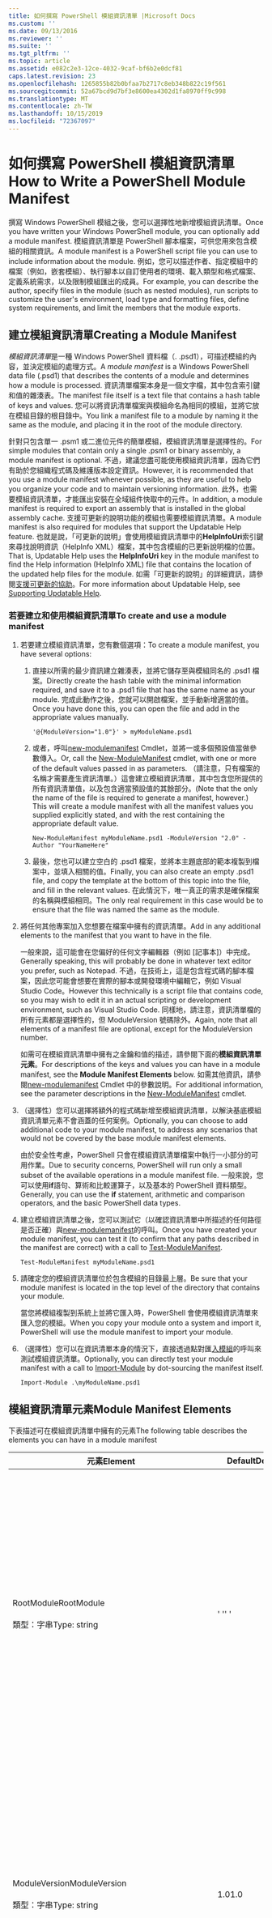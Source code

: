 ```yaml
---
title: 如何撰寫 PowerShell 模組資訊清單 |Microsoft Docs
ms.custom: ''
ms.date: 09/13/2016
ms.reviewer: ''
ms.suite: ''
ms.tgt_pltfrm: ''
ms.topic: article
ms.assetid: e082c2e3-12ce-4032-9caf-bf6b2e0dcf81
caps.latest.revision: 23
ms.openlocfilehash: 1265855b82b0bfaa7b2717c8eb348b822c19f561
ms.sourcegitcommit: 52a67bcd9d7bf3e8600ea4302d1fa8970ff9c998
ms.translationtype: MT
ms.contentlocale: zh-TW
ms.lasthandoff: 10/15/2019
ms.locfileid: "72367097"
---
```

# <a name="how-to-write-a-powershell-module-manifest"></a><span data-ttu-id="ceaeb-102">如何撰寫 PowerShell 模組資訊清單</span><span class="sxs-lookup"><span data-stu-id="ceaeb-102">How to Write a PowerShell Module Manifest</span></span>

<span data-ttu-id="ceaeb-103">撰寫 Windows PowerShell 模組之後，您可以選擇性地新增模組資訊清單。</span><span class="sxs-lookup"><span data-stu-id="ceaeb-103">Once you have written your Windows PowerShell module, you can optionally add a module manifest.</span></span> <span data-ttu-id="ceaeb-104">模組資訊清單是 PowerShell 腳本檔案，可供您用來包含模組的相關資訊。</span><span class="sxs-lookup"><span data-stu-id="ceaeb-104">A module manifest is a PowerShell script file you can use to include information about the module.</span></span> <span data-ttu-id="ceaeb-105">例如，您可以描述作者、指定模組中的檔案（例如，嵌套模組）、執行腳本以自訂使用者的環境、載入類型和格式檔案、定義系統需求，以及限制模組匯出的成員。</span><span class="sxs-lookup"><span data-stu-id="ceaeb-105">For example, you can describe the author, specify files in the module (such as nested modules), run scripts to customize the user's environment, load type and formatting files, define system requirements, and limit the members that the module exports.</span></span>

## <a name="creating-a-module-manifest"></a><span data-ttu-id="ceaeb-106">建立模組資訊清單</span><span class="sxs-lookup"><span data-stu-id="ceaeb-106">Creating a Module Manifest</span></span>

<span data-ttu-id="ceaeb-107">*模組資訊清單*是一種 Windows PowerShell 資料檔（. .psd1），可描述模組的內容，並決定模組的處理方式。</span><span class="sxs-lookup"><span data-stu-id="ceaeb-107">A *module manifest* is a Windows PowerShell data file (.psd1) that describes the contents of a module and determines how a module is processed.</span></span> <span data-ttu-id="ceaeb-108">資訊清單檔案本身是一個文字檔，其中包含索引鍵和值的雜湊表。</span><span class="sxs-lookup"><span data-stu-id="ceaeb-108">The manifest file itself is a text file that contains a hash table of keys and values.</span></span> <span data-ttu-id="ceaeb-109">您可以將資訊清單檔案與模組命名為相同的模組，並將它放在模組目錄的根目錄中。</span><span class="sxs-lookup"><span data-stu-id="ceaeb-109">You link a manifest file to a module by naming it the same as the module, and placing it in the root of the module directory.</span></span>

<span data-ttu-id="ceaeb-110">針對只包含單一 .psm1 或二進位元件的簡單模組，模組資訊清單是選擇性的。</span><span class="sxs-lookup"><span data-stu-id="ceaeb-110">For simple modules that contain only a single .psm1 or binary assembly, a module manifest is optional.</span></span> <span data-ttu-id="ceaeb-111">不過，建議您盡可能使用模組資訊清單，因為它們有助於您組織程式碼及維護版本設定資訊。</span><span class="sxs-lookup"><span data-stu-id="ceaeb-111">However, it is recommended that you use a module manifest whenever possible, as they are useful to help you organize your code and to maintain versioning information.</span></span> <span data-ttu-id="ceaeb-112">此外，也需要模組資訊清單，才能匯出安裝在全域組件快取中的元件。</span><span class="sxs-lookup"><span data-stu-id="ceaeb-112">In addition, a module manifest is required to export an assembly that is installed in the global assembly cache.</span></span> <span data-ttu-id="ceaeb-113">支援可更新的說明功能的模組也需要模組資訊清單。</span><span class="sxs-lookup"><span data-stu-id="ceaeb-113">A module manifest is also required for modules that support the Updatable Help feature.</span></span> <span data-ttu-id="ceaeb-114">也就是說，「可更新的說明」會使用模組資訊清單中的**HelpInfoUri**索引鍵來尋找說明資訊（HelpInfo XML）檔案，其中包含模組的已更新說明檔的位置。</span><span class="sxs-lookup"><span data-stu-id="ceaeb-114">That is, Updatable Help uses the **HelpInfoUri** key in the module manifest to find the Help information (HelpInfo XML) file that contains the location of the updated help files for the module.</span></span> <span data-ttu-id="ceaeb-115">如需「可更新的說明」的詳細資訊，請參閱[支援可更新的協助](./supporting-updatable-help.md)。</span><span class="sxs-lookup"><span data-stu-id="ceaeb-115">For more information about Updatable Help, see [Supporting Updatable Help](./supporting-updatable-help.md).</span></span>

### <a name="to-create-and-use-a-module-manifest"></a><span data-ttu-id="ceaeb-116">若要建立和使用模組資訊清單</span><span class="sxs-lookup"><span data-stu-id="ceaeb-116">To create and use a module manifest</span></span>

1. <span data-ttu-id="ceaeb-117">若要建立模組資訊清單，您有數個選項：</span><span class="sxs-lookup"><span data-stu-id="ceaeb-117">To create a module manifest, you have several options:</span></span>

   1. <span data-ttu-id="ceaeb-118">直接以所需的最少資訊建立雜湊表，並將它儲存至與模組同名的 .psd1 檔案。</span><span class="sxs-lookup"><span data-stu-id="ceaeb-118">Directly create the hash table with the minimal information required, and save it to a .psd1 file that has the same name as your module.</span></span> <span data-ttu-id="ceaeb-119">完成此動作之後，您就可以開啟檔案，並手動新增適當的值。</span><span class="sxs-lookup"><span data-stu-id="ceaeb-119">Once you have done this, you can open the file and add in the appropriate values manually.</span></span>

      `'@{ModuleVersion="1.0"}' > myModuleName.psd1`

   2. <span data-ttu-id="ceaeb-120">或者，呼叫[new-modulemanifest](/powershell/module/Microsoft.PowerShell.Core/New-ModuleManifest) Cmdlet，並將一或多個預設值當做參數傳入。</span><span class="sxs-lookup"><span data-stu-id="ceaeb-120">Or, call the [New-ModuleManifest](/powershell/module/Microsoft.PowerShell.Core/New-ModuleManifest) cmdlet, with one or more of the default values passed in as parameters.</span></span> <span data-ttu-id="ceaeb-121">（請注意，只有檔案的名稱才需要產生資訊清單。）這會建立模組資訊清單，其中包含您所提供的所有資訊清單值，以及包含適當預設值的其餘部分。</span><span class="sxs-lookup"><span data-stu-id="ceaeb-121">(Note that the only the name of the file is required to generate a manifest, however.) This will create a module manifest with all the manifest values you supplied explicitly stated, and with the rest containing the appropriate default value.</span></span>

      `New-ModuleManifest myModuleName.psd1 -ModuleVersion "2.0" -Author "YourNameHere"`

   3. <span data-ttu-id="ceaeb-122">最後，您也可以建立空白的 .psd1 檔案，並將本主題底部的範本複製到檔案中，並填入相關的值。</span><span class="sxs-lookup"><span data-stu-id="ceaeb-122">Finally, you can also create an empty .psd1 file, and copy the template at the bottom of this topic into the file, and fill in the relevant values.</span></span> <span data-ttu-id="ceaeb-123">在此情況下，唯一真正的需求是確保檔案的名稱與模組相同。</span><span class="sxs-lookup"><span data-stu-id="ceaeb-123">The only real requirement in this case would be to ensure that the file was named the same as the module.</span></span>

2. <span data-ttu-id="ceaeb-124">將任何其他專案加入您想要在檔案中擁有的資訊清單。</span><span class="sxs-lookup"><span data-stu-id="ceaeb-124">Add in any additional elements to the manifest that you want to have in the file.</span></span>

   <span data-ttu-id="ceaeb-125">一般來說，這可能會在您偏好的任何文字編輯器（例如 [記事本]）中完成。</span><span class="sxs-lookup"><span data-stu-id="ceaeb-125">Generally speaking, this will probably be done in whatever text editor you prefer, such as Notepad.</span></span> <span data-ttu-id="ceaeb-126">不過，在技術上，這是包含程式碼的腳本檔案，因此您可能會想要在實際的腳本或開發環境中編輯它，例如 Visual Studio Code。</span><span class="sxs-lookup"><span data-stu-id="ceaeb-126">However this technically is a script file that contains code, so you may wish to edit it in an actual scripting or development environment, such as Visual Studio Code.</span></span> <span data-ttu-id="ceaeb-127">同樣地，請注意，資訊清單檔的所有元素都是選擇性的，但 ModuleVersion 號碼除外。</span><span class="sxs-lookup"><span data-stu-id="ceaeb-127">Again, note that all elements of a manifest file are optional, except for the ModuleVersion number.</span></span>

   <span data-ttu-id="ceaeb-128">如需可在模組資訊清單中擁有之金鑰和值的描述，請參閱下面的**模組資訊清單元素**。</span><span class="sxs-lookup"><span data-stu-id="ceaeb-128">For descriptions of the keys and values you can have in a module manifest, see the **Module Manifest Elements** below.</span></span> <span data-ttu-id="ceaeb-129">如需其他資訊，請參閱[new-modulemanifest](/powershell/module/Microsoft.PowerShell.Core/New-ModuleManifest) Cmdlet 中的參數說明。</span><span class="sxs-lookup"><span data-stu-id="ceaeb-129">For additional information, see the parameter descriptions in the  [New-ModuleManifest](/powershell/module/Microsoft.PowerShell.Core/New-ModuleManifest) cmdlet.</span></span>

3. <span data-ttu-id="ceaeb-130">（選擇性）您可以選擇將額外的程式碼新增至模組資訊清單，以解決基底模組資訊清單元素不會涵蓋的任何案例。</span><span class="sxs-lookup"><span data-stu-id="ceaeb-130">Optionally, you can choose to add additional code to your module manifest, to address any scenarios that would not be covered by the base module manifest elements.</span></span>

   <span data-ttu-id="ceaeb-131">由於安全性考慮，PowerShell 只會在模組資訊清單檔案中執行一小部分的可用作業。</span><span class="sxs-lookup"><span data-stu-id="ceaeb-131">Due to security concerns, PowerShell will run only a small subset of the available operations in a module manifest file.</span></span> <span data-ttu-id="ceaeb-132">一般來說，您可以使用**if**語句、算術和比較運算子，以及基本的 PowerShell 資料類型。</span><span class="sxs-lookup"><span data-stu-id="ceaeb-132">Generally, you can use the **if** statement, arithmetic and comparison operators, and the basic PowerShell data types.</span></span>

4. <span data-ttu-id="ceaeb-133">建立模組資訊清單之後，您可以測試它（以確認資訊清單中所描述的任何路徑是否正確）與[new-modulemanifest](/powershell/module/Microsoft.PowerShell.Core/Test-ModuleManifest)的呼叫。</span><span class="sxs-lookup"><span data-stu-id="ceaeb-133">Once you have created your module manifest, you can test it (to confirm that any paths described in the manifest are correct) with a call to [Test-ModuleManifest](/powershell/module/Microsoft.PowerShell.Core/Test-ModuleManifest).</span></span>

   `Test-ModuleManifest myModuleName.psd1`

5. <span data-ttu-id="ceaeb-134">請確定您的模組資訊清單位於包含模組的目錄最上層。</span><span class="sxs-lookup"><span data-stu-id="ceaeb-134">Be sure that your module manifest is located in the top level of the directory that contains your module.</span></span>

   <span data-ttu-id="ceaeb-135">當您將模組複製到系統上並將它匯入時，PowerShell 會使用模組資訊清單來匯入您的模組。</span><span class="sxs-lookup"><span data-stu-id="ceaeb-135">When you copy your module onto a system and import it, PowerShell will use the module manifest to import your module.</span></span>

6. <span data-ttu-id="ceaeb-136">（選擇性）您可以在資訊清單本身的情況下，直接透過點對匯[入模組](/powershell/module/Microsoft.PowerShell.Core/Import-Module)的呼叫來測試模組資訊清單。</span><span class="sxs-lookup"><span data-stu-id="ceaeb-136">Optionally, you can directly test your module manifest with a call to [Import-Module](/powershell/module/Microsoft.PowerShell.Core/Import-Module) by dot-sourcing the manifest itself.</span></span>

   `Import-Module .\myModuleName.psd1`

## <a name="module-manifest-elements"></a><span data-ttu-id="ceaeb-137">模組資訊清單元素</span><span class="sxs-lookup"><span data-stu-id="ceaeb-137">Module Manifest Elements</span></span>

<span data-ttu-id="ceaeb-138">下表描述可在模組資訊清單中擁有的元素</span><span class="sxs-lookup"><span data-stu-id="ceaeb-138">The following table describes the elements you can have in a module manifest</span></span>

|<span data-ttu-id="ceaeb-139">元素</span><span class="sxs-lookup"><span data-stu-id="ceaeb-139">Element</span></span>|<span data-ttu-id="ceaeb-140">Default</span><span class="sxs-lookup"><span data-stu-id="ceaeb-140">Default</span></span>|<span data-ttu-id="ceaeb-141">描述</span><span class="sxs-lookup"><span data-stu-id="ceaeb-141">Description</span></span>|
|-------------|-------------|-----------------|
|<span data-ttu-id="ceaeb-142">RootModule</span><span class="sxs-lookup"><span data-stu-id="ceaeb-142">RootModule</span></span><br /><br /> <span data-ttu-id="ceaeb-143">類型：字串</span><span class="sxs-lookup"><span data-stu-id="ceaeb-143">Type: string</span></span>|<span data-ttu-id="ceaeb-144">' '</span><span class="sxs-lookup"><span data-stu-id="ceaeb-144">' '</span></span>|<span data-ttu-id="ceaeb-145">與這個資訊清單相關聯的腳本模組或二進位模組檔案。</span><span class="sxs-lookup"><span data-stu-id="ceaeb-145">Script module or binary module file associated with this manifest.</span></span> <span data-ttu-id="ceaeb-146">先前的 PowerShell 版本稱為此元素 ModuleToProcess。</span><span class="sxs-lookup"><span data-stu-id="ceaeb-146">Previous versions of PowerShell called this element the ModuleToProcess.</span></span><br /><br /> <span data-ttu-id="ceaeb-147">根模組的可能類型可以是空的（這會使其成為**資訊清單**模組）、腳本模組的名稱（.psm1，這會使其成為**腳本**模組），或二進位模組（.exe 或 .dll）的名稱，這會使其成為**二進位**模組。</span><span class="sxs-lookup"><span data-stu-id="ceaeb-147">Possible types for the root module can be empty (which will make this a **Manifest** module), the name of a script module (.psm1, which makes this a **Script** module), or the name of a binary module (.exe or .dll, which makes this a **Binary** module).</span></span> <span data-ttu-id="ceaeb-148">將模組資訊清單的名稱（. .psd1）或腳本檔案（ps1）放在這個專案中，會導致發生錯誤。</span><span class="sxs-lookup"><span data-stu-id="ceaeb-148">Placing the name of a module manifest (.psd1) or a script file (.ps1) in this element will cause an error to occur.</span></span>|
|<span data-ttu-id="ceaeb-149">ModuleVersion</span><span class="sxs-lookup"><span data-stu-id="ceaeb-149">ModuleVersion</span></span><br /><br /> <span data-ttu-id="ceaeb-150">類型：字串</span><span class="sxs-lookup"><span data-stu-id="ceaeb-150">Type: string</span></span>|<span data-ttu-id="ceaeb-151">1.0</span><span class="sxs-lookup"><span data-stu-id="ceaeb-151">1.0</span></span>|<span data-ttu-id="ceaeb-152">此模組的版本號碼。</span><span class="sxs-lookup"><span data-stu-id="ceaeb-152">Version number of this module.</span></span> <span data-ttu-id="ceaeb-153">字串必須能夠轉換成 [System.object]。</span><span class="sxs-lookup"><span data-stu-id="ceaeb-153">The string must be able to convert to [System.Version].</span></span> <span data-ttu-id="ceaeb-154">也就是 ' #. #. #. #. # '。</span><span class="sxs-lookup"><span data-stu-id="ceaeb-154">That is, '#.#.#.#.#'.</span></span> <span data-ttu-id="ceaeb-155">`Import-Module` 會載入它在符合名稱的 **$psModulePath**上找到的第一個模組，而且至少要有 ModuleVersion，做為 `-MinimumVersion` 參數。</span><span class="sxs-lookup"><span data-stu-id="ceaeb-155">`Import-Module` will load the first module it finds on the **$psModulePath** that matches the name, and has at least as high a ModuleVersion, as the `-MinimumVersion` parameter.</span></span> <span data-ttu-id="ceaeb-156">若要匯入特定版本，請改用 @ no__t-0 參數。</span><span class="sxs-lookup"><span data-stu-id="ceaeb-156">To import a specific version, use the`-RequiredVersion` parameter, instead.</span></span><br /><br /> <span data-ttu-id="ceaeb-157">範例： `ModuleVersion = '1.0'`</span><span class="sxs-lookup"><span data-stu-id="ceaeb-157">Example: `ModuleVersion = '1.0'`</span></span>|
|<span data-ttu-id="ceaeb-158">GUID</span><span class="sxs-lookup"><span data-stu-id="ceaeb-158">GUID</span></span><br /><br /> <span data-ttu-id="ceaeb-159">類型：字串</span><span class="sxs-lookup"><span data-stu-id="ceaeb-159">Type: string</span></span>|<span data-ttu-id="ceaeb-160">自動產生的 GUID</span><span class="sxs-lookup"><span data-stu-id="ceaeb-160">Autogenerated GUID</span></span>|<span data-ttu-id="ceaeb-161">用來唯一識別此模組的識別碼。</span><span class="sxs-lookup"><span data-stu-id="ceaeb-161">ID used to uniquely identify this module.</span></span> <span data-ttu-id="ceaeb-162">請注意，您目前無法依 GUID 匯入模組。</span><span class="sxs-lookup"><span data-stu-id="ceaeb-162">Note that you cannot currently import a module by GUID.</span></span><br /><br /> <span data-ttu-id="ceaeb-163">範例： `GUID = 'cfc45206-1e49-459d-a8ad-5b571ef94857'`</span><span class="sxs-lookup"><span data-stu-id="ceaeb-163">Example: `GUID = 'cfc45206-1e49-459d-a8ad-5b571ef94857'`</span></span>|
|<span data-ttu-id="ceaeb-164">作者</span><span class="sxs-lookup"><span data-stu-id="ceaeb-164">Author</span></span><br /><br /> <span data-ttu-id="ceaeb-165">類型：字串</span><span class="sxs-lookup"><span data-stu-id="ceaeb-165">Type: string</span></span>|<span data-ttu-id="ceaeb-166">無</span><span class="sxs-lookup"><span data-stu-id="ceaeb-166">None</span></span>|<span data-ttu-id="ceaeb-167">此課程模組的作者。</span><span class="sxs-lookup"><span data-stu-id="ceaeb-167">Author of this module.</span></span><br /><br /> <span data-ttu-id="ceaeb-168">範例： `Author = 'AuthorNameHere'`</span><span class="sxs-lookup"><span data-stu-id="ceaeb-168">Example: `Author = 'AuthorNameHere'`</span></span>|
|<span data-ttu-id="ceaeb-169">CompanyName</span><span class="sxs-lookup"><span data-stu-id="ceaeb-169">CompanyName</span></span><br /><br /> <span data-ttu-id="ceaeb-170">類型：字串</span><span class="sxs-lookup"><span data-stu-id="ceaeb-170">Type: string</span></span>|<span data-ttu-id="ceaeb-171">Unknown</span><span class="sxs-lookup"><span data-stu-id="ceaeb-171">Unknown</span></span>|<span data-ttu-id="ceaeb-172">本課程模組的公司或廠商。</span><span class="sxs-lookup"><span data-stu-id="ceaeb-172">Company or vendor of this module.</span></span><br /><br /> <span data-ttu-id="ceaeb-173">範例： `CompanyName = 'Fabrikam'`</span><span class="sxs-lookup"><span data-stu-id="ceaeb-173">Example: `CompanyName = 'Fabrikam'`</span></span>|
|<span data-ttu-id="ceaeb-174">著作權</span><span class="sxs-lookup"><span data-stu-id="ceaeb-174">Copyright</span></span><br /><br /> <span data-ttu-id="ceaeb-175">類型：字串</span><span class="sxs-lookup"><span data-stu-id="ceaeb-175">Type: string</span></span>|<span data-ttu-id="ceaeb-176">（c） [currentYear] [Author]。</span><span class="sxs-lookup"><span data-stu-id="ceaeb-176">(c) [currentYear] [Author].</span></span> <span data-ttu-id="ceaeb-177">著作權所有，並保留一切權利。</span><span class="sxs-lookup"><span data-stu-id="ceaeb-177">All rights reserved.</span></span>|<span data-ttu-id="ceaeb-178">本課程模組的著作權聲明。</span><span class="sxs-lookup"><span data-stu-id="ceaeb-178">Copyright statement for this module.</span></span><br /><br /> <span data-ttu-id="ceaeb-179">範例： `Copyright = '2016 AuthorName. All rights reserved.'`</span><span class="sxs-lookup"><span data-stu-id="ceaeb-179">Example: `Copyright = '2016 AuthorName. All rights reserved.'`</span></span>|
|<span data-ttu-id="ceaeb-180">描述</span><span class="sxs-lookup"><span data-stu-id="ceaeb-180">Description</span></span><br /><br /> <span data-ttu-id="ceaeb-181">類型：字串</span><span class="sxs-lookup"><span data-stu-id="ceaeb-181">Type: string</span></span>|<span data-ttu-id="ceaeb-182">' '</span><span class="sxs-lookup"><span data-stu-id="ceaeb-182">' '</span></span>|<span data-ttu-id="ceaeb-183">此模組所提供的功能描述。</span><span class="sxs-lookup"><span data-stu-id="ceaeb-183">Description of the functionality provided by this module.</span></span><br /><br /> <span data-ttu-id="ceaeb-184">範例： `Description = 'This is a description of a module.'`</span><span class="sxs-lookup"><span data-stu-id="ceaeb-184">Example: `Description = 'This is a description of a module.'`</span></span>|
|<span data-ttu-id="ceaeb-185">PowerShellVersion</span><span class="sxs-lookup"><span data-stu-id="ceaeb-185">PowerShellVersion</span></span><br /><br /> <span data-ttu-id="ceaeb-186">類型：字串</span><span class="sxs-lookup"><span data-stu-id="ceaeb-186">Type: string</span></span>|<span data-ttu-id="ceaeb-187">' '</span><span class="sxs-lookup"><span data-stu-id="ceaeb-187">' '</span></span>|<span data-ttu-id="ceaeb-188">此模組所需之 Windows PowerShell 引擎的最低版本。</span><span class="sxs-lookup"><span data-stu-id="ceaeb-188">Minimum version of the Windows PowerShell engine required by this module.</span></span> <span data-ttu-id="ceaeb-189">目前有效的值為1.0、2.0、3.0、4.0 和5.0。</span><span class="sxs-lookup"><span data-stu-id="ceaeb-189">Current valid values are 1.0, 2.0, 3.0, 4.0, and 5.0.</span></span><br /><br /> <span data-ttu-id="ceaeb-190">範例： `PowerShellVersion = '5.0'`</span><span class="sxs-lookup"><span data-stu-id="ceaeb-190">Example: `PowerShellVersion = '5.0'`</span></span>|
|<span data-ttu-id="ceaeb-191">PowerShellHostName</span><span class="sxs-lookup"><span data-stu-id="ceaeb-191">PowerShellHostName</span></span><br /><br /> <span data-ttu-id="ceaeb-192">類型：字串</span><span class="sxs-lookup"><span data-stu-id="ceaeb-192">Type: string</span></span>|<span data-ttu-id="ceaeb-193">' '</span><span class="sxs-lookup"><span data-stu-id="ceaeb-193">' '</span></span>|<span data-ttu-id="ceaeb-194">指定模組所需的 Windows PowerShell 主機名稱。</span><span class="sxs-lookup"><span data-stu-id="ceaeb-194">Specifies the name of the Windows PowerShell host that is required by the module.</span></span> <span data-ttu-id="ceaeb-195">這個名稱是由 Windows PowerShell 提供。</span><span class="sxs-lookup"><span data-stu-id="ceaeb-195">This name is provided by Windows PowerShell.</span></span> <span data-ttu-id="ceaeb-196">若要尋找主機程式的名稱，請在程式中輸入： `$host.name`。</span><span class="sxs-lookup"><span data-stu-id="ceaeb-196">To find the name of a host program, in the program, type: `$host.name` .</span></span><br /><br /> <span data-ttu-id="ceaeb-197">範例： `PowerShellHostName = 'Windows PowerShell ISE Host'`</span><span class="sxs-lookup"><span data-stu-id="ceaeb-197">Example: `PowerShellHostName = 'Windows PowerShell ISE Host'`</span></span>|
|<span data-ttu-id="ceaeb-198">PowerShellHostVersion</span><span class="sxs-lookup"><span data-stu-id="ceaeb-198">PowerShellHostVersion</span></span><br /><br /> <span data-ttu-id="ceaeb-199">類型：字串</span><span class="sxs-lookup"><span data-stu-id="ceaeb-199">Type: string</span></span>|<span data-ttu-id="ceaeb-200">' '</span><span class="sxs-lookup"><span data-stu-id="ceaeb-200">' '</span></span>|<span data-ttu-id="ceaeb-201">此模組所需的 Windows PowerShell 主機最低版本。</span><span class="sxs-lookup"><span data-stu-id="ceaeb-201">Minimum version of the Windows PowerShell host required by this module.</span></span><br /><br /> <span data-ttu-id="ceaeb-202">範例： `PowerShellHostVersion = '2.0'`</span><span class="sxs-lookup"><span data-stu-id="ceaeb-202">Example: `PowerShellHostVersion = '2.0'`</span></span>|
|<span data-ttu-id="ceaeb-203">DotNetFrameworkVersion</span><span class="sxs-lookup"><span data-stu-id="ceaeb-203">DotNetFrameworkVersion</span></span><br /><br /> <span data-ttu-id="ceaeb-204">類型：字串</span><span class="sxs-lookup"><span data-stu-id="ceaeb-204">Type: string</span></span>|<span data-ttu-id="ceaeb-205">' '</span><span class="sxs-lookup"><span data-stu-id="ceaeb-205">' '</span></span>|<span data-ttu-id="ceaeb-206">本課程模組所需的 Microsoft .NET Framework 最低版本。</span><span class="sxs-lookup"><span data-stu-id="ceaeb-206">Minimum version of Microsoft .NET Framework required by this module.</span></span><br /><br /> <span data-ttu-id="ceaeb-207">範例： `DotNetFrameworkVersion = '3.5'`</span><span class="sxs-lookup"><span data-stu-id="ceaeb-207">Example: `DotNetFrameworkVersion = '3.5'`</span></span>|
|<span data-ttu-id="ceaeb-208">CLRVersion</span><span class="sxs-lookup"><span data-stu-id="ceaeb-208">CLRVersion</span></span><br /><br /> <span data-ttu-id="ceaeb-209">類型：字串</span><span class="sxs-lookup"><span data-stu-id="ceaeb-209">Type: string</span></span>|<span data-ttu-id="ceaeb-210">' '</span><span class="sxs-lookup"><span data-stu-id="ceaeb-210">' '</span></span>|<span data-ttu-id="ceaeb-211">此模組所需的最小 common language runtime （CLR）版本。</span><span class="sxs-lookup"><span data-stu-id="ceaeb-211">Minimum version of the common language runtime (CLR) required by this module.</span></span><br /><br /> <span data-ttu-id="ceaeb-212">範例： `CLRVersion = '3.5'`</span><span class="sxs-lookup"><span data-stu-id="ceaeb-212">Example: `CLRVersion = '3.5'`</span></span>|
|<span data-ttu-id="ceaeb-213">ProcessorArchitecture</span><span class="sxs-lookup"><span data-stu-id="ceaeb-213">ProcessorArchitecture</span></span><br /><br /> <span data-ttu-id="ceaeb-214">類型：字串</span><span class="sxs-lookup"><span data-stu-id="ceaeb-214">Type: string</span></span>|<span data-ttu-id="ceaeb-215">' '</span><span class="sxs-lookup"><span data-stu-id="ceaeb-215">' '</span></span>|<span data-ttu-id="ceaeb-216">此模組所需的處理器架構（None、X86、Amd64）。</span><span class="sxs-lookup"><span data-stu-id="ceaeb-216">Processor architecture (None, X86, Amd64) required by this module.</span></span> <span data-ttu-id="ceaeb-217">有效值為 x86、AMD64、IA64 和 None (未知或未指定)。</span><span class="sxs-lookup"><span data-stu-id="ceaeb-217">Valid values are x86, AMD64, IA64, and None (unknown or unspecified).</span></span><br /><br /> <span data-ttu-id="ceaeb-218">範例： `ProcessorArchitecture = 'x86'`</span><span class="sxs-lookup"><span data-stu-id="ceaeb-218">Example: `ProcessorArchitecture = 'x86'`</span></span>|
|<span data-ttu-id="ceaeb-219">RequiredModules</span><span class="sxs-lookup"><span data-stu-id="ceaeb-219">RequiredModules</span></span><br /><br /> <span data-ttu-id="ceaeb-220">類型： [string []]</span><span class="sxs-lookup"><span data-stu-id="ceaeb-220">Type: [string[]]</span></span>|<span data-ttu-id="ceaeb-221">@()</span><span class="sxs-lookup"><span data-stu-id="ceaeb-221">@()</span></span>|<span data-ttu-id="ceaeb-222">在匯入此模組之前，必須先匯入至全域環境的模組。</span><span class="sxs-lookup"><span data-stu-id="ceaeb-222">Modules that must be imported into the global environment prior to importing this module.</span></span> <span data-ttu-id="ceaeb-223">這會載入任何列出的模組，除非它們已經載入。</span><span class="sxs-lookup"><span data-stu-id="ceaeb-223">This will load any modules listed unless they have already been loaded.</span></span> <span data-ttu-id="ceaeb-224">(例如，有些模組可能已經由其他模組載入)。</span><span class="sxs-lookup"><span data-stu-id="ceaeb-224">(For example, some modules may already be loaded by a different module.).</span></span> <span data-ttu-id="ceaeb-225">您也可以使用 `RequiredVersion` 來指定要載入的特定版本，而不是 `ModuleVersion`。</span><span class="sxs-lookup"><span data-stu-id="ceaeb-225">It is also possible to specify a specific version to load using `RequiredVersion` rather than `ModuleVersion`.</span></span> <span data-ttu-id="ceaeb-226">當使用 `ModuleVersion` 時，它會載入最少指定版本的最新可用版本。</span><span class="sxs-lookup"><span data-stu-id="ceaeb-226">When using `ModuleVersion` it will load the newest version available with a minimum of the version specified.</span></span><br /><br /> <span data-ttu-id="ceaeb-227">範例： `RequiredModules = @(@{ModuleName="myDependentModule"; ModuleVersion="2.0"; Guid="cfc45206-1e49-459d-a8ad-5b571ef94857"})`</span><span class="sxs-lookup"><span data-stu-id="ceaeb-227">Example: `RequiredModules = @(@{ModuleName="myDependentModule"; ModuleVersion="2.0"; Guid="cfc45206-1e49-459d-a8ad-5b571ef94857"})`</span></span><br /><br /> <span data-ttu-id="ceaeb-228">範例： `RequiredModules = @(@{ModuleName="myDependentModule"; RequiredVersion="1.5"; Guid="cfc45206-1e49-459d-a8ad-5b571ef94857"})`</span><span class="sxs-lookup"><span data-stu-id="ceaeb-228">Example: `RequiredModules = @(@{ModuleName="myDependentModule"; RequiredVersion="1.5"; Guid="cfc45206-1e49-459d-a8ad-5b571ef94857"})`</span></span>|
|<span data-ttu-id="ceaeb-229">RequiredAssemblies</span><span class="sxs-lookup"><span data-stu-id="ceaeb-229">RequiredAssemblies</span></span><br /><br /> <span data-ttu-id="ceaeb-230">類型： [string []]</span><span class="sxs-lookup"><span data-stu-id="ceaeb-230">Type: [string[]]</span></span>|<span data-ttu-id="ceaeb-231">@()</span><span class="sxs-lookup"><span data-stu-id="ceaeb-231">@()</span></span>|<span data-ttu-id="ceaeb-232">必須在匯入此模組之前載入的元件。</span><span class="sxs-lookup"><span data-stu-id="ceaeb-232">Assemblies that must be loaded prior to importing this module.</span></span><br /><br /> <span data-ttu-id="ceaeb-233">請注意，不同于 RequiredModules，PowerShell 會載入 RequiredAssemblies （如果尚未載入）。</span><span class="sxs-lookup"><span data-stu-id="ceaeb-233">Note that unlike RequiredModules, PowerShell will load the RequiredAssemblies if they are not already loaded.</span></span>|
|<span data-ttu-id="ceaeb-234">Scriptstoprocess 索引</span><span class="sxs-lookup"><span data-stu-id="ceaeb-234">ScriptsToProcess</span></span><br /><br /> <span data-ttu-id="ceaeb-235">類型： [string []]</span><span class="sxs-lookup"><span data-stu-id="ceaeb-235">Type: [string[]]</span></span>|<span data-ttu-id="ceaeb-236">@()</span><span class="sxs-lookup"><span data-stu-id="ceaeb-236">@()</span></span>|<span data-ttu-id="ceaeb-237">匯入模組時，在呼叫者會話狀態中執行的腳本（ps1）檔案。</span><span class="sxs-lookup"><span data-stu-id="ceaeb-237">Script (.ps1) files that are run in the caller's session state when the module is imported.</span></span> <span data-ttu-id="ceaeb-238">這可能是全域會話狀態，或是針對嵌套模組，也就是另一個模組的會話狀態。</span><span class="sxs-lookup"><span data-stu-id="ceaeb-238">This could be the global session state or, for nested modules, the session state of another module.</span></span> <span data-ttu-id="ceaeb-239">您可以使用這些腳本來準備環境，就像您可以使用登入腳本一樣。</span><span class="sxs-lookup"><span data-stu-id="ceaeb-239">You can use these scripts to prepare an environment just as you might use a login script.</span></span><br /><br /> <span data-ttu-id="ceaeb-240">這些腳本會在載入資訊清單中列出的任何模組之前執行。</span><span class="sxs-lookup"><span data-stu-id="ceaeb-240">These scripts are run before any of the modules listed in the manifest are loaded.</span></span>|
|<span data-ttu-id="ceaeb-241">TypesToProcess</span><span class="sxs-lookup"><span data-stu-id="ceaeb-241">TypesToProcess</span></span><br /><br /> <span data-ttu-id="ceaeb-242">類型： [string []]</span><span class="sxs-lookup"><span data-stu-id="ceaeb-242">Type: [string[]]</span></span>|<span data-ttu-id="ceaeb-243">@()</span><span class="sxs-lookup"><span data-stu-id="ceaeb-243">@()</span></span>|<span data-ttu-id="ceaeb-244">匯入此模組時要載入的類型檔案（. types.ps1xml）。</span><span class="sxs-lookup"><span data-stu-id="ceaeb-244">Type files (.ps1xml) to be loaded when importing this module.</span></span>|
|<span data-ttu-id="ceaeb-245">FormatsToProcess</span><span class="sxs-lookup"><span data-stu-id="ceaeb-245">FormatsToProcess</span></span><br /><br /> <span data-ttu-id="ceaeb-246">類型： [string []]</span><span class="sxs-lookup"><span data-stu-id="ceaeb-246">Type: [string[]]</span></span>|<span data-ttu-id="ceaeb-247">@()</span><span class="sxs-lookup"><span data-stu-id="ceaeb-247">@()</span></span>|<span data-ttu-id="ceaeb-248">匯入此模組時要載入的格式檔案（. types.ps1xml）。</span><span class="sxs-lookup"><span data-stu-id="ceaeb-248">Format files (.ps1xml) to be loaded when importing this module.</span></span>|
|<span data-ttu-id="ceaeb-249">NestedModules</span><span class="sxs-lookup"><span data-stu-id="ceaeb-249">NestedModules</span></span><br /><br /> <span data-ttu-id="ceaeb-250">類型： [string []]</span><span class="sxs-lookup"><span data-stu-id="ceaeb-250">Type: [string[]]</span></span>|<span data-ttu-id="ceaeb-251">@()</span><span class="sxs-lookup"><span data-stu-id="ceaeb-251">@()</span></span>|<span data-ttu-id="ceaeb-252">要以 RootModule/ModuleToProcess 中指定之模組的嵌套模組形式匯入的模組。</span><span class="sxs-lookup"><span data-stu-id="ceaeb-252">Modules to import as nested modules of the module specified in RootModule/ModuleToProcess.</span></span><br /><br /> <span data-ttu-id="ceaeb-253">將模組名稱加入這個專案類似于從您的腳本或元件程式碼中呼叫 `Import-Module`。</span><span class="sxs-lookup"><span data-stu-id="ceaeb-253">Adding a module name to this element is similar to calling `Import-Module` from within your script or assembly code.</span></span> <span data-ttu-id="ceaeb-254">主要的差異在於，您可以更輕鬆地在資訊清單檔案中看到您要載入的內容。</span><span class="sxs-lookup"><span data-stu-id="ceaeb-254">The main difference is that it's easier to see what you are loading here in the manifest file.</span></span> <span data-ttu-id="ceaeb-255">此外，如果模組無法在此載入，您尚未載入實際的模組。</span><span class="sxs-lookup"><span data-stu-id="ceaeb-255">Also, if a module fails to load here, you will not yet have loaded your actual module.</span></span><br /><br /> <span data-ttu-id="ceaeb-256">除了其他模組之外，您也可以在這裡載入腳本（ps1）檔案。</span><span class="sxs-lookup"><span data-stu-id="ceaeb-256">In addition to other modules, you may also load script (.ps1) files here.</span></span> <span data-ttu-id="ceaeb-257">這些檔案會在根模組的內容中執行。</span><span class="sxs-lookup"><span data-stu-id="ceaeb-257">These files will execute in the context of the root module.</span></span> <span data-ttu-id="ceaeb-258">（這相當於您根模組中的腳本點來源）。</span><span class="sxs-lookup"><span data-stu-id="ceaeb-258">(This is equivalent to dot sourcing the script in your root module.)</span></span>|
|<span data-ttu-id="ceaeb-259">FunctionsToExport</span><span class="sxs-lookup"><span data-stu-id="ceaeb-259">FunctionsToExport</span></span><br /><br /> <span data-ttu-id="ceaeb-260">類型： [string []]</span><span class="sxs-lookup"><span data-stu-id="ceaeb-260">Type: [string[]]</span></span>|<span data-ttu-id="ceaeb-261">@()</span><span class="sxs-lookup"><span data-stu-id="ceaeb-261">@()</span></span>|<span data-ttu-id="ceaeb-262">指定模組匯出的函式（允許但不鼓勵使用萬用字元）給呼叫者的會話狀態。</span><span class="sxs-lookup"><span data-stu-id="ceaeb-262">Specifies the functions that the module exports (wildcard characters are permitted but discouraged) to the caller's session state.</span></span> <span data-ttu-id="ceaeb-263">根據預設，不會匯出任何函式。</span><span class="sxs-lookup"><span data-stu-id="ceaeb-263">By default, no functions are exported.</span></span> <span data-ttu-id="ceaeb-264">您可以使用此索引鍵來列出模組匯出的函式。</span><span class="sxs-lookup"><span data-stu-id="ceaeb-264">You can use this key to list the functions that are exported by the module.</span></span><br /><br /> <span data-ttu-id="ceaeb-265">呼叫者的會話狀態可以是全域會話狀態，或是針對嵌套模組，另一個模組的會話狀態。</span><span class="sxs-lookup"><span data-stu-id="ceaeb-265">The caller's session state can be the global session state or, for nested modules, the session state of another module.</span></span> <span data-ttu-id="ceaeb-266">連結嵌套模組時，除非鏈中的模組使用 FunctionsToExport 索引鍵來限制函式，否則，所有由嵌套模組匯出的函式都會匯出到全域會話狀態。</span><span class="sxs-lookup"><span data-stu-id="ceaeb-266">When chaining nested modules, all functions that are exported by a nested module will be exported to the global session state unless a module in the chain restricts the function by using the FunctionsToExport key.</span></span><br /><br /> <span data-ttu-id="ceaeb-267">如果資訊清單也會匯出函式的別名，此索引鍵可以移除其別名列在 AliasesToExport 索引鍵中的函式，但此索引鍵無法將函式別名加入清單中。</span><span class="sxs-lookup"><span data-stu-id="ceaeb-267">If the manifest also exports aliases for the functions, this key can remove functions whose aliases are listed in the AliasesToExport key, but this key cannot add function aliases to the list.</span></span>|
|<span data-ttu-id="ceaeb-268">CmdletsToExport</span><span class="sxs-lookup"><span data-stu-id="ceaeb-268">CmdletsToExport</span></span><br /><br /> <span data-ttu-id="ceaeb-269">類型： [string []]</span><span class="sxs-lookup"><span data-stu-id="ceaeb-269">Type: [string[]]</span></span>|<span data-ttu-id="ceaeb-270">@()</span><span class="sxs-lookup"><span data-stu-id="ceaeb-270">@()</span></span>|<span data-ttu-id="ceaeb-271">指定模組匯出的 Cmdlet （允許使用萬用字元，但不建議您這樣做）。</span><span class="sxs-lookup"><span data-stu-id="ceaeb-271">Specifies the cmdlets that the module exports (wildcard characters are permitted but discouraged).</span></span> <span data-ttu-id="ceaeb-272">根據預設，不會匯出任何 Cmdlet。</span><span class="sxs-lookup"><span data-stu-id="ceaeb-272">By default, no cmdlets are exported.</span></span> <span data-ttu-id="ceaeb-273">您可以使用此金鑰來列出模組匯出的 Cmdlet。</span><span class="sxs-lookup"><span data-stu-id="ceaeb-273">You can use this key to list the cmdlets that are exported by the module.</span></span><br /><br /> <span data-ttu-id="ceaeb-274">呼叫者的會話狀態可以是全域會話狀態，或是針對嵌套模組，另一個模組的會話狀態。</span><span class="sxs-lookup"><span data-stu-id="ceaeb-274">The caller's session state can be the global session state or, for nested modules, the session state of another module.</span></span> <span data-ttu-id="ceaeb-275">當您要連結嵌套模組時，所有由嵌套模組匯出的 Cmdlet 最後都會匯出到全域會話狀態，除非鏈中的模組使用 CmdletsToExport 金鑰來限制此 Cmdlet。</span><span class="sxs-lookup"><span data-stu-id="ceaeb-275">When you are chaining nested modules, all cmdlets that are exported by a nested module will be ultimately exported to the global session state unless a module in the chain restricts the cmdlet by using the CmdletsToExport key.</span></span><br /><br /> <span data-ttu-id="ceaeb-276">如果資訊清單也會匯出 Cmdlet 的別名，此機碼可以移除其別名列在 AliasesToExport 機碼中的 Cmdlet，但此金鑰無法將 Cmdlet 別名新增至清單。</span><span class="sxs-lookup"><span data-stu-id="ceaeb-276">If the manifest also exports aliases for the cmdlets, this key can remove cmdlets whose aliases are listed in the AliasesToExport key, but this key cannot add cmdlet aliases to the list.</span></span>|
|<span data-ttu-id="ceaeb-277">VariablesToExport</span><span class="sxs-lookup"><span data-stu-id="ceaeb-277">VariablesToExport</span></span><br /><br /> <span data-ttu-id="ceaeb-278">類型：字串</span><span class="sxs-lookup"><span data-stu-id="ceaeb-278">Type: string</span></span>|<span data-ttu-id="ceaeb-279">'\*'</span><span class="sxs-lookup"><span data-stu-id="ceaeb-279">'\*'</span></span>|<span data-ttu-id="ceaeb-280">指定模組匯出的變數（允許的萬用字元）給呼叫者的會話狀態。</span><span class="sxs-lookup"><span data-stu-id="ceaeb-280">Specifies the variables that the module exports (wildcard characters are permitted) to the caller's session state.</span></span> <span data-ttu-id="ceaeb-281">根據預設，會匯出所有的變數。</span><span class="sxs-lookup"><span data-stu-id="ceaeb-281">By default, all variables are exported.</span></span> <span data-ttu-id="ceaeb-282">您可以使用此金鑰來限制模組匯出的變數。</span><span class="sxs-lookup"><span data-stu-id="ceaeb-282">You can use this key to restrict the variables that are exported by the module.</span></span><br /><br /> <span data-ttu-id="ceaeb-283">呼叫者的會話狀態可以是全域會話狀態，或是針對嵌套模組，另一個模組的會話狀態。</span><span class="sxs-lookup"><span data-stu-id="ceaeb-283">The caller's session state can be the global session state or, for nested modules, the session state of another module.</span></span> <span data-ttu-id="ceaeb-284">當您要連結嵌套模組時，所有由嵌套模組匯出的變數都會匯出到全域會話狀態，除非鏈中的模組使用 VariablesToExport 索引鍵來限制變數。</span><span class="sxs-lookup"><span data-stu-id="ceaeb-284">When you are chaining nested modules, all variables that are exported by a nested module will be exported to the global session state unless a module in the chain restricts the variable by using the VariablesToExport key.</span></span><br /><br /> <span data-ttu-id="ceaeb-285">如果資訊清單也會匯出變數的別名，此索引鍵可以移除別名列在 AliasesToExport 索引鍵中的變數，但此索引鍵無法將變數別名加入清單中。</span><span class="sxs-lookup"><span data-stu-id="ceaeb-285">If the manifest also exports aliases for the variables, this key can remove variables whose aliases are listed in the AliasesToExport key, but this key cannot add variable aliases to the list.</span></span>|
|<span data-ttu-id="ceaeb-286">AliasesToExport</span><span class="sxs-lookup"><span data-stu-id="ceaeb-286">AliasesToExport</span></span><br /><br /> <span data-ttu-id="ceaeb-287">類型： [string []]</span><span class="sxs-lookup"><span data-stu-id="ceaeb-287">Type: [string[]]</span></span>|<span data-ttu-id="ceaeb-288">@()</span><span class="sxs-lookup"><span data-stu-id="ceaeb-288">@()</span></span>|<span data-ttu-id="ceaeb-289">指定模組匯出的別名（允許但不鼓勵使用萬用字元）給呼叫者的會話狀態。</span><span class="sxs-lookup"><span data-stu-id="ceaeb-289">Specifies the aliases that the module exports (wildcard characters are permitted but discouraged) to the caller's session state.</span></span> <span data-ttu-id="ceaeb-290">根據預設，不會匯出任何別名。</span><span class="sxs-lookup"><span data-stu-id="ceaeb-290">By default, no aliases are exported.</span></span> <span data-ttu-id="ceaeb-291">您可以使用此金鑰來列出模組匯出的別名。</span><span class="sxs-lookup"><span data-stu-id="ceaeb-291">You can use this key to list the aliases that are exported by the module.</span></span><br /><br /> <span data-ttu-id="ceaeb-292">呼叫者的會話狀態可以是全域會話狀態，或是針對嵌套模組，另一個模組的會話狀態。</span><span class="sxs-lookup"><span data-stu-id="ceaeb-292">The caller's session state can be the global session state or, for nested modules, the session state of another module.</span></span> <span data-ttu-id="ceaeb-293">當您要連結嵌套模組時，所有由嵌套模組匯出的別名最終都會匯出到全域會話狀態，除非鏈中的模組使用 AliasesToExport 索引鍵來限制別名。</span><span class="sxs-lookup"><span data-stu-id="ceaeb-293">When you are chaining nested modules, all aliases that are exported by a nested module will be ultimately exported to the global session state unless a module in the chain restricts the alias by using the AliasesToExport key.</span></span>|
|<span data-ttu-id="ceaeb-294">ModuleList</span><span class="sxs-lookup"><span data-stu-id="ceaeb-294">ModuleList</span></span><br /><br /> <span data-ttu-id="ceaeb-295">類型： [string []]</span><span class="sxs-lookup"><span data-stu-id="ceaeb-295">Type: [string[]]</span></span>|<span data-ttu-id="ceaeb-296">@()</span><span class="sxs-lookup"><span data-stu-id="ceaeb-296">@()</span></span>|<span data-ttu-id="ceaeb-297">指定與此模組一起封裝的所有模組。</span><span class="sxs-lookup"><span data-stu-id="ceaeb-297">Specifies all the modules that are packaged with this module.</span></span> <span data-ttu-id="ceaeb-298">這些模組可以依名稱（以逗號分隔的字串）輸入，或以具有 ModuleName 和 GUID 索引鍵的雜湊表來輸入。</span><span class="sxs-lookup"><span data-stu-id="ceaeb-298">These modules can be entered by name (a comma-separated string) or as a hash table with ModuleName and GUID keys.</span></span> <span data-ttu-id="ceaeb-299">雜湊表也可以有選擇性的 ModuleVersion 索引鍵。</span><span class="sxs-lookup"><span data-stu-id="ceaeb-299">The hash table can also have an optional ModuleVersion key.</span></span> <span data-ttu-id="ceaeb-300">ModuleList 索引鍵是設計來作為模組清查。</span><span class="sxs-lookup"><span data-stu-id="ceaeb-300">The ModuleList key is designed to act as a module inventory.</span></span> <span data-ttu-id="ceaeb-301">這些模組不會自動處理。</span><span class="sxs-lookup"><span data-stu-id="ceaeb-301">These modules are not automatically processed.</span></span>|
|<span data-ttu-id="ceaeb-302">FileList</span><span class="sxs-lookup"><span data-stu-id="ceaeb-302">FileList</span></span><br /><br /> <span data-ttu-id="ceaeb-303">類型： [string []]</span><span class="sxs-lookup"><span data-stu-id="ceaeb-303">Type: [string[]]</span></span>|<span data-ttu-id="ceaeb-304">@()</span><span class="sxs-lookup"><span data-stu-id="ceaeb-304">@()</span></span>|<span data-ttu-id="ceaeb-305">此課程模組所封裝之所有檔案的清單。</span><span class="sxs-lookup"><span data-stu-id="ceaeb-305">List of all files packaged with this module.</span></span> <span data-ttu-id="ceaeb-306">如同 ModuleList，FileList 可協助您做為清查清單，但不會進行處理。</span><span class="sxs-lookup"><span data-stu-id="ceaeb-306">As with ModuleList, FileList is to assist you as an inventory list, and is not otherwise processed.</span></span>|
|<span data-ttu-id="ceaeb-307">PrivateData</span><span class="sxs-lookup"><span data-stu-id="ceaeb-307">PrivateData</span></span><br /><br /> <span data-ttu-id="ceaeb-308">類型： [物件]</span><span class="sxs-lookup"><span data-stu-id="ceaeb-308">Type: [object]</span></span>|<span data-ttu-id="ceaeb-309">@{...}</span><span class="sxs-lookup"><span data-stu-id="ceaeb-309">@{...}</span></span>|<span data-ttu-id="ceaeb-310">指定需要傳遞至 RootModule/ModuleToProcess 索引鍵所指定之根模組的任何私用資料。</span><span class="sxs-lookup"><span data-stu-id="ceaeb-310">Specifies any private data that needs to be passed to the root module specified by the RootModule/ModuleToProcess key.</span></span>|
|<span data-ttu-id="ceaeb-311">HelpInfoURI</span><span class="sxs-lookup"><span data-stu-id="ceaeb-311">HelpInfoURI</span></span><br /><br /> <span data-ttu-id="ceaeb-312">類型：字串</span><span class="sxs-lookup"><span data-stu-id="ceaeb-312">Type: string</span></span>|<span data-ttu-id="ceaeb-313">' '</span><span class="sxs-lookup"><span data-stu-id="ceaeb-313">' '</span></span>|<span data-ttu-id="ceaeb-314">此模組的 HelpInfo URI。</span><span class="sxs-lookup"><span data-stu-id="ceaeb-314">HelpInfo URI of this module.</span></span>|
|<span data-ttu-id="ceaeb-315">DefaultCommandPrefix</span><span class="sxs-lookup"><span data-stu-id="ceaeb-315">DefaultCommandPrefix</span></span><br /><br /> <span data-ttu-id="ceaeb-316">類型：字串</span><span class="sxs-lookup"><span data-stu-id="ceaeb-316">Type: string</span></span>|<span data-ttu-id="ceaeb-317">' '</span><span class="sxs-lookup"><span data-stu-id="ceaeb-317">' '</span></span>|<span data-ttu-id="ceaeb-318">從這個模組匯出之命令的預設前置詞。</span><span class="sxs-lookup"><span data-stu-id="ceaeb-318">Default prefix for commands exported from this module.</span></span> <span data-ttu-id="ceaeb-319">使用 `Import-Module`-前置詞覆寫預設前置詞。</span><span class="sxs-lookup"><span data-stu-id="ceaeb-319">Override the default prefix using `Import-Module` -Prefix.</span></span>|

## <a name="sample-module-manifest"></a><span data-ttu-id="ceaeb-320">範例模組資訊清單</span><span class="sxs-lookup"><span data-stu-id="ceaeb-320">Sample Module Manifest</span></span>

<span data-ttu-id="ceaeb-321">下列範例模組資訊清單會顯示模組資訊清單中的索引鍵和預設值。</span><span class="sxs-lookup"><span data-stu-id="ceaeb-321">The following sample module manifest shows the keys and default values in a module manifest.</span></span> <span data-ttu-id="ceaeb-322">這個範例是使用 Windows PowerShell 3.0 中的 `New-ModuleManifest` Cmdlet 所建立。</span><span class="sxs-lookup"><span data-stu-id="ceaeb-322">This example was created by using the `New-ModuleManifest` cmdlet in Windows PowerShell 3.0.</span></span> <span data-ttu-id="ceaeb-323">建立多個模組時，您可以使用這個指令程式來建立可針對不同模組修改的資訊清單範本。</span><span class="sxs-lookup"><span data-stu-id="ceaeb-323">When creating multiple modules, you can use this cmdlet to create a manifest template that can then be modified for different modules.</span></span>

```powershell
#
# Module manifest for module 'myManifest'
#
# Generated by: User01
#
# Generated on: 2019-10-09
#

@{

# Script module or binary module file associated with this manifest.
# RootModule = ''

# Version number of this module.
ModuleVersion = '1.0'

# Supported PSEditions
# CompatiblePSEditions = @()

# ID used to uniquely identify this module
GUID = 'b888e5a2-8578-4c0b-938d-0cd9b5b836ba'

# Author of this module
Author = 'User01'

# Company or vendor of this module
CompanyName = 'Unknown'

# Copyright statement for this module
Copyright = '(c) 2019 User01. All rights reserved.'

# Description of the functionality provided by this module
# Description = ''

# Minimum version of the Windows PowerShell engine required by this module
# PowerShellVersion = ''

# Name of the Windows PowerShell host required by this module
# PowerShellHostName = ''

# Minimum version of the Windows PowerShell host required by this module
# PowerShellHostVersion = ''

# Minimum version of Microsoft .NET Framework required by this module. This prerequisite is valid for the PowerShell Desktop edition only.
# DotNetFrameworkVersion = ''

# Minimum version of the common language runtime (CLR) required by this module. This prerequisite is valid for the PowerShell Desktop edition only.
# CLRVersion = ''

# Processor architecture (None, X86, Amd64) required by this module
# ProcessorArchitecture = ''

# Modules that must be imported into the global environment prior to importing this module
# RequiredModules = @()

# Assemblies that must be loaded prior to importing this module
# RequiredAssemblies = @()

# Script files (.ps1) that are run in the caller's environment prior to importing this module.
# ScriptsToProcess = @()

# Type files (.ps1xml) to be loaded when importing this module
# TypesToProcess = @()

# Format files (.ps1xml) to be loaded when importing this module
# FormatsToProcess = @()

# Modules to import as nested modules of the module specified in RootModule/ModuleToProcess
# NestedModules = @()

# Functions to export from this module, for best performance, do not use wildcards and do not delete the entry, use an empty array if there are no functions to export.
FunctionsToExport = @()

# Cmdlets to export from this module, for best performance, do not use wildcards and do not delete the entry, use an empty array if there are no cmdlets to export.
CmdletsToExport = @()

# Variables to export from this module
VariablesToExport = '*'

# Aliases to export from this module, for best performance, do not use wildcards and do not delete the entry, use an empty array if there are no aliases to export.
AliasesToExport = @()

# DSC resources to export from this module
# DscResourcesToExport = @()

# List of all modules packaged with this module
# ModuleList = @()

# List of all files packaged with this module
# FileList = @()

# Private data to pass to the module specified in RootModule/ModuleToProcess. This may also contain a PSData hashtable with additional module metadata used by PowerShell.
PrivateData = @{

    PSData = @{

        # Tags applied to this module. These help with module discovery in online galleries.
        # Tags = @()

        # A URL to the license for this module.
        # LicenseUri = ''

        # A URL to the main website for this project.
        # ProjectUri = ''

        # A URL to an icon representing this module.
        # IconUri = ''

        # ReleaseNotes of this module
        # ReleaseNotes = ''

    } # End of PSData hashtable

} # End of PrivateData hashtable

# HelpInfo URI of this module
# HelpInfoURI = ''

# Default prefix for commands exported from this module. Override the default prefix using Import-Module -Prefix.
# DefaultCommandPrefix = ''

}

```

## <a name="see-also"></a><span data-ttu-id="ceaeb-324">另請參閱</span><span class="sxs-lookup"><span data-stu-id="ceaeb-324">See Also</span></span>

[<span data-ttu-id="ceaeb-325">撰寫 Windows PowerShell 模組</span><span class="sxs-lookup"><span data-stu-id="ceaeb-325">Writing a Windows PowerShell Module</span></span>](./writing-a-windows-powershell-module.md)
